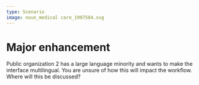 ```yaml
---
type: Scenario
image: noun_medical care_1997584.svg
---
```


# Major enhancement

Public organization 2 has a large language minority and wants to make the interface multilingual. You are unsure of how this will impact the workflow.
Where will this be discussed?
